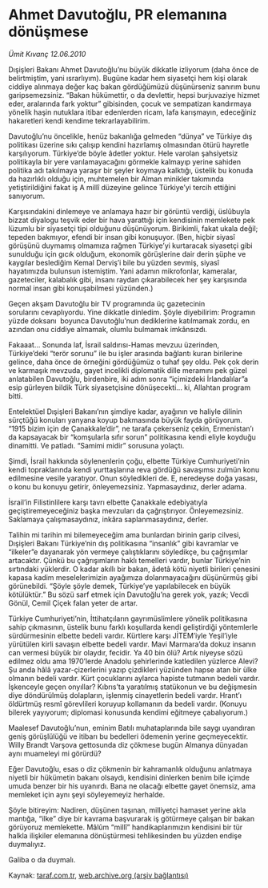 # Ahmet Davutoğlu, PR elemanına dönüşmese 

*Ümit Kıvanç 12.06.2010*

<div class="yazi">
<p>Dışişleri Bakanı Ahmet Davutoğlu’nu büyük dikkatle izliyorum (daha önce de belirtmiştim, yani ısrarlıyım). Bugüne kadar hem siyasetçi hem kişi olarak ciddiye alınmaya değer kaç bakan gördüğümüzü düşünürseniz sanırım bunu garipsemezsiniz. “Bakan hükümettir, o da devlettir, hepsi burjuvaziye hizmet eder, aralarında fark yoktur” gibisinden, çocuk ve sempatizan kandırmaya yönelik haşin nutuklara itibar edenlerden ricam, lafa karışmayın, edeceğiniz hakaretleri kendi kendime tekrarlayabilirim.</p>
<p>Davutoğlu’nu öncelikle, henüz bakanlığa gelmeden “dünya” ve Türkiye dış politikası üzerine sıkı çalışıp kendini hazırlamış olmasından ötürü hayretle karşılıyorum. Türkiye’de böyle âdetler yoktur. Hele varolan şahsiyetsiz politikayla bir yere varılamayacağını görmekle kalmayıp yerine sahiden politika adı takılmaya yaraşır bir şeyler koymaya kalktığı, üstelik bu konuda da hazırlıklı olduğu için, muhtemelen bir Alman minikler takımında yetiştirildiğini fakat iş A millî düzeyine gelince Türkiye’yi tercih ettiğini sanıyorum.</p>
<p>Karşısındakini dinlemeye ve anlamaya hazır bir görüntü verdiği, üslûbuyla bizzat diyalogu teşvik eder bir hava yarattığı için kendisinin memlekete pek lüzumlu bir siyasetçi tipi olduğunu düşünüyorum. Birikimli, fakat ukala değil; tepeden bakmıyor, efendi bir insan gibi konuşuyor. (Ben, hiçbir siyasî görüşünü duymamış olmamıza rağmen Türkiye’yi kurtaracak siyasetçi gibi sunulduğu için gıcık olduğum, ekonomik görüşlerine dair derin şüphe ve kaygılar beslediğim Kemal Derviş’i bile bu yüzden sevmiş, siyasî hayatımızda bulunsun istemiştim. Yani adamın mikrofonlar, kameralar, gazeteciler, kalabalık gibi, insanı raydan çıkarabilecek her şey karşısında normal insan gibi konuşabilmesi yüzünden.)</p>
<p>Geçen akşam Davutoğlu bir TV programında üç gazetecinin sorularını cevaplıyordu. Yine dikkatle dinledim. Şöyle diyebilirim: Programın yüzde doksanı  boyunca Davutoğlu’nun dediklerine katılmamak zordu, en azından onu ciddiye almamak, olumlu bulmamak imkânsızdı.</p>
<p>Fakaaat... Sonunda laf, İsrail saldırısı-Hamas mevzuu üzerinden, Türkiye’deki “terör sorunu” ile bu işler arasında bağlantı kuran birilerine gelince, daha önce de örneğini gördüğümüz o tuhaf şey oldu. Pek çok derin ve karmaşık mevzuda, gayet incelikli diplomatik dille meramını pek güzel anlatabilen Davutoğlu, birdenbire, iki adım sonra “içimizdeki İrlandalılar”a esip gürleyen bildik Türk siyasetçisine dönüşecekti... ki, Allahtan program bitti.</p>
<p>Entelektüel Dışişleri Bakanı’nın şimdiye kadar, ayağının ve haliyle dilinin sürçtüğü konuları yanyana koyup bakmasında büyük fayda görüyorum. “1915 bizim için de Çanakkale’dir”, ne tarafa çekerseniz çekin, Ermenistan’ı da kapsayacak bir “komşularla sıfır sorun” politikasına kendi eliyle koyduğu dinamitti. Ve patladı. “Samimi midir” sorusuna yolaçtı.</p>
<p>Şimdi, İsrail hakkında söylenenlerin çoğu, elbette Türkiye Cumhuriyeti’nin kendi topraklarında kendi yurttaşlarına reva gördüğü savaşımsı zulmün konu edilmesine vesile yaratıyor. Onun söyledikleri de. E, neredeyse doğa yasası, o konu bu konuyu getirir, önleyemezsiniz. Yapmasaydınız, derler adama.</p>
<p>İsrail’in Filistinlilere karşı tavrı elbette Çanakkale edebiyatıyla geçiştiremeyeceğiniz başka mevzuları da çağrıştırıyor. Önleyemezsiniz. Saklamaya çalışmasaydınız, inkâra saplanmasaydınız, derler.</p>
<p>Talihin mi tarihin mi bilemeyeceğim ama bunlardan birinin garip cilvesi, Dışişleri Bakanı Türkiye’nin dış politikasına “insanlık” gibi kavramlar ve “ilkeler”e dayanarak yön vermeye çalıştıklarını söyledikçe, bu çağrışımlar artacaktır. Çünkü bu çağrışımların haklı temelleri vardır, bunlar Türkiye’nin sırtındaki yüklerdir. O kadar akıllı bir bakan, âdetâ kötü niyetli birileri çenesini kapasa kadim meselelerimizin ayağımıza dolanmayacağını düşünürmüş gibi görünebildi. “Şöyle şöyle demek, Türkiye’ye yapılabilecek en büyük kötülüktür.” Bu sözü sarf etmek için Davutoğlu’na gerek yok, yazık; Vecdi Gönül, Cemil Çiçek falan yeter de artar.</p>
<p>Türkiye Cumhuriyeti’nin, İttihatçıların gayrımüslimlere yönelik politikasına sahip çıkmasının, üstelik bunu farklı koşullarda kendi geliştirdiği yöntemlerle sürdürmesinin elbette bedeli vardır. Kürtlere karşı JİTEM’iyle Yeşil’iyle yürütülen kirli savaşın elbette bedeli vardır. Mavi Marmara’da dokuz insanın can vermesi büyük bir olaydır, fecidir. Ya 40 bin ölü? Artık niyeyse sözü edilmez oldu ama 1970’lerde Anadolu şehirlerinde katledilen yüzlerce Alevi? Şu anda hâlâ yazar-çizerlerini yazıp çizdikleri yüzünden hapse atan bir ülke olmanın bedeli vardır. Kürt çocuklarını aylarca hapiste tutmanın bedeli vardır. İşkenceyle geçen onyıllar? Kıbrıs’ta yaratılmış statükonun ve bu değişmesin diye döndürülmüş dolapların, işlenmiş cinayetlerin bedeli vardır. Hrant’ı öldürtmüş resmî görevlileri koruyup kollamanın da bedeli vardır. (Konuyu bilerek yayıyorum; diplomasi konusunda kendimi eğitmeye çabalıyorum.)</p>
<p>Maalesef Davutoğlu’nun, eminim Batılı muhataplarında bile saygı uyandıran geniş görüşlülüğü ve itibarı bu bedelleri ödemenin yerine geçmeyecektir. Willy Brandt Varşova gettosunda diz çökmese bugün Almanya dünyadan aynı muameleyi mi görürdü?</p>
<p>Eğer Davutoğlu, esas o diz çökmenin bir kahramanlık olduğunu anlatmaya niyetli bir hükümetin bakanı olsaydı, kendisini dinlerken benim bile içimde umuda benzer bir his uyanırdı. Bana ne olacağı elbette gayet önemsiz, ama memleket için aynı şeyi söyleyemeyiz herhalde.</p>
<p>Şöyle bitireyim: Nadiren, düşünen taşınan, milliyetçi hamaset yerine akla mantığa, “ilke” diye bir kavrama başvurarak iş götürmeye çalışan bir bakan görüyoruz memlekette. Mâlûm “millî” handikaplarımızın kendisini bir tür halkla ilişkiler elemanına dönüştürmesi tehlikesinden bu yüzden endişe duymalıyız.</p>
<p>Galiba o da duymalı.</p></div>

Kaynak: [taraf.com.tr](http://www.taraf.com.tr:80/umit-kivanc/makale-ahmet-davutoglu-pr-elemanina-donusmese.htm), [web.archive.org (arşiv bağlantısı)](http://web.archive.org/web/20100615154415/http://www.taraf.com.tr:80/umit-kivanc/makale-ahmet-davutoglu-pr-elemanina-donusmese.htm)
